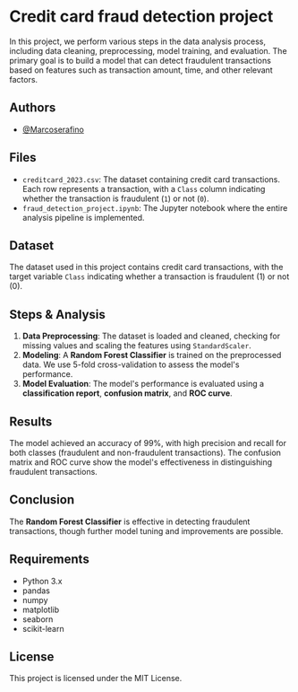 
# Credit card fraud detection project

In this project, we perform various steps in the data analysis process, including data cleaning, preprocessing, model training, and evaluation. The primary goal is to build a model that can detect fraudulent transactions based on features such as transaction amount, time, and other relevant factors.




## Authors

- [@Marcoserafino](https://www.github.com/Marcoserafino)

## Files

- `creditcard_2023.csv`: The dataset containing credit card transactions. Each row represents a transaction, with a `Class` column indicating whether the transaction is fraudulent (`1`) or not (`0`).
- `fraud_detection_project.ipynb`: The Jupyter notebook where the entire analysis pipeline is implemented.

## Dataset
The dataset used in this project contains credit card transactions, with the target variable `Class` indicating whether a transaction is fraudulent (1) or not (0).

## Steps & Analysis
1. **Data Preprocessing**: The dataset is loaded and cleaned, checking for missing values and scaling the features using `StandardScaler`.
2. **Modeling**: A **Random Forest Classifier** is trained on the preprocessed data. We use 5-fold cross-validation to assess the model's performance.
3. **Model Evaluation**: The model's performance is evaluated using a **classification report**, **confusion matrix**, and **ROC curve**.

## Results
The model achieved an accuracy of 99%, with high precision and recall for both classes (fraudulent and non-fraudulent transactions). The confusion matrix and ROC curve show the model's effectiveness in distinguishing fraudulent transactions.

## Conclusion
The **Random Forest Classifier** is effective in detecting fraudulent transactions, though further model tuning and improvements are possible.

## Requirements
- Python 3.x
- pandas
- numpy
- matplotlib
- seaborn
- scikit-learn

## License
This project is licensed under the MIT License.

